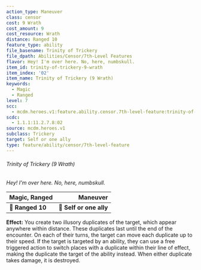 ```yaml
---
action_type: Maneuver
class: censor
cost: 9 Wrath
cost_amount: 9
cost_resource: Wrath
distance: Ranged 10
feature_type: ability
file_basename: Trinity of Trickery
file_dpath: Abilities/Censor/7th-Level Features
flavor: Hey! I'm over here. No, here, numbskull.
item_id: trinity-of-trickery-9-wrath
item_index: '02'
item_name: Trinity of Trickery (9 Wrath)
keywords:
  - Magic
  - Ranged
level: 7
scc:
  - mcdm.heroes.v1:feature.ability.censor.7th-level-feature:trinity-of-trickery-9-wrath
scdc:
  - 1.1.1:11.2.7.8:02
source: mcdm.heroes.v1
subclass: Trickery
target: Self or one ally
type: feature/ability/censor/7th-level-feature
---
```


###### Trinity of Trickery (9 Wrath)

*Hey! I'm over here. No, here, numbskull.*

| **Magic, Ranged** |            **Maneuver** |
| ----------------- | ----------------------: |
| **📏 Ranged 10**  | **🎯 Self or one ally** |

**Effect:** You create two illusory duplicates of the target, which appear anywhere within distance. These duplicates last until the end of the encounter. On each of their turns, the target can move each duplicate up to their speed. If the target is targeted by an ability, they can use a free triggered action to switch places with a duplicate within their line of effect, making the duplicate the target of the ability instead. When either duplicate takes damage, it is destroyed.

